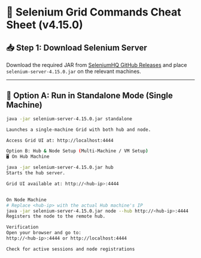 # 🧪 Selenium Grid Commands Cheat Sheet (v4.15.0)

## 📥 Step 1: Download Selenium Server

Download the required JAR from [SeleniumHQ GitHub Releases](https://github.com/SeleniumHQ/selenium/releases) and place `selenium-server-4.15.0.jar` on the relevant machines.

---

## 🚀 Option A: Run in Standalone Mode (Single Machine)

```bash
java -jar selenium-server-4.15.0.jar standalone

Launches a single-machine Grid with both hub and node.

Access Grid UI at: http://localhost:4444

Option B: Hub & Node Setup (Multi-Machine / VM Setup)
🖥️ On Hub Machine

java -jar selenium-server-4.15.0.jar hub
Starts the hub server.

Grid UI available at: http://<hub-ip>:4444


On Node Machine
# Replace <hub-ip> with the actual Hub machine's IP
java -jar selenium-server-4.15.0.jar node --hub http://<hub-ip>:4444
Registers the node to the remote hub.

Verification
Open your browser and go to:
http://<hub-ip>:4444 or http://localhost:4444

Check for active sessions and node registrations
